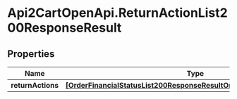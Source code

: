 # Api2CartOpenApi.ReturnActionList200ResponseResult

## Properties

Name | Type | Description | Notes
------------ | ------------- | ------------- | -------------
**returnActions** | [**[OrderFinancialStatusList200ResponseResultOrderFinancialStatusesInner]**](OrderFinancialStatusList200ResponseResultOrderFinancialStatusesInner.md) |  | [optional] 


